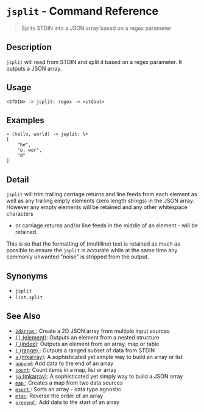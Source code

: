 # `jsplit`  - Command Reference

> Splits STDIN into a JSON array based on a regex parameter

## Description

`jsplit` will read from STDIN and split it based on a regex parameter. It outputs a JSON array.

## Usage

```
<STDIN> -> jsplit: regex -> <stdout>
```

## Examples

```
» (hello, world) -> jsplit: l+ 
[
    "he",
    "o, wor",
    "d"
]
```

## Detail

`jsplit` will trim trailing carriage returns and line feeds from each element
as well as any trailing empty elements (zero length strings) in the JSON array.
However any empty elements will be retained and any other whitespace characters
- or carriage returns and/or line feeds in the middle of an element - will be
retained.

This is so that the formatting of (multiline) text is retained as much as
possible to ensure the `jsplit` is accurate while at the same time any commonly
unwanted "noise" is stripped from the output.

## Synonyms

* `jsplit`
* `list.split`


## See Also

* [`2darray` ](../commands/2darray.md):
  Create a 2D JSON array from multiple input sources
* [`[[` (element)](../commands/element.md):
  Outputs an element from a nested structure
* [`[` (index)](../commands/index.md):
  Outputs an element from an array, map or table
* [`[` (range) ](../commands/range.md):
  Outputs a ranged subset of data from STDIN
* [`a` (mkarray)](../commands/a.md):
  A sophisticated yet simple way to build an array or list
* [`append`](../commands/append.md):
  Add data to the end of an array
* [`count`](../commands/count.md):
  Count items in a map, list or array
* [`ja` (mkarray)](../commands/ja.md):
  A sophisticated yet simply way to build a JSON array
* [`map` ](../commands/map.md):
  Creates a map from two data sources
* [`msort` ](../commands/msort.md):
  Sorts an array - data type agnostic
* [`mtac`](../commands/mtac.md):
  Reverse the order of an array
* [`prepend` ](../commands/prepend.md):
  Add data to the start of an array